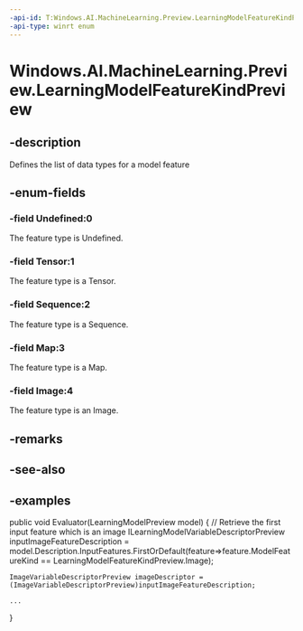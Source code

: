 ```yaml
---
-api-id: T:Windows.AI.MachineLearning.Preview.LearningModelFeatureKindPreview
-api-type: winrt enum
---
```


<!-- Enumeration syntax.
public enum LearningModelFeatureKindPreview : int 
-->

# Windows.AI.MachineLearning.Preview.LearningModelFeatureKindPreview

## -description
Defines the list of data types for a model feature

## -enum-fields
### -field Undefined:0
The feature type is Undefined.

### -field Tensor:1
The feature type is a Tensor.

### -field Sequence:2
The feature type is a Sequence.

### -field Map:3
The feature type is a Map.

### -field Image:4
The feature type is an Image. 

## -remarks

## -see-also

## -examples
public void Evaluator(LearningModelPreview model)
{
	// Retrieve the first input feature which is an image
    ILearningModelVariableDescriptorPreview inputImageFeatureDescription = model.Description.InputFeatures.FirstOrDefault(feature=>feature.ModelFeatureKind == LearningModelFeatureKindPreview.Image);
 
    ImageVariableDescriptorPreview imageDescriptor = (ImageVariableDescriptorPreview)inputImageFeatureDescription;

	...

 }

